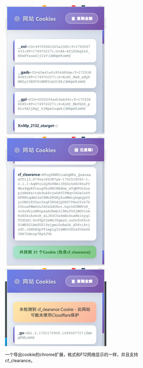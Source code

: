 ![image](https://github.com/NOwin111/cookie-now/blob/main/readme/00.png)
![image](https://github.com/NOwin111/cookie-now/blob/main/readme/01.png)
![image](https://github.com/NOwin111/cookie-now/blob/main/readme/02.png)


一个导出cookie的chrome扩展，格式和F12网络显示的一样，并且支持cf_clearance。
